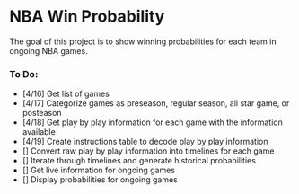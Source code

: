 # NBA Win Probability

The goal of this project is to show winning probabilities for each team in ongoing NBA games.

### To Do:

* [4/16] Get list of games
* [4/17] Categorize games as preseason, regular season, all star game, or posteason
* [4/18] Get play by play information for each game with the information available
* [4/19] Create instructions table to decode play by play information
* [] Convert raw play by play information into timelines for each game
* [] Iterate through timelines and generate historical probabilities
* [] Get live information for ongoing games
* [] Display probabilities for ongoing games
